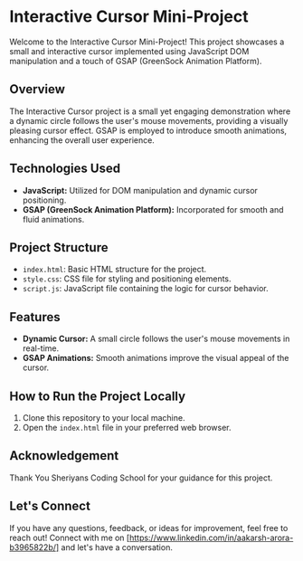 # Interactive Cursor Mini-Project

Welcome to the Interactive Cursor Mini-Project! This project showcases a small and interactive cursor implemented using JavaScript DOM manipulation and a touch of GSAP (GreenSock Animation Platform).

## Overview

The Interactive Cursor project is a small yet engaging demonstration where a dynamic circle follows the user's mouse movements, providing a visually pleasing cursor effect. GSAP is employed to introduce smooth animations, enhancing the overall user experience.

## Technologies Used

- **JavaScript:** Utilized for DOM manipulation and dynamic cursor positioning.
- **GSAP (GreenSock Animation Platform):** Incorporated for smooth and fluid animations.

## Project Structure

- `index.html`: Basic HTML structure for the project.
- `style.css`: CSS file for styling and positioning elements.
- `script.js`: JavaScript file containing the logic for cursor behavior.

## Features

- **Dynamic Cursor:** A small circle follows the user's mouse movements in real-time.
- **GSAP Animations:** Smooth animations improve the visual appeal of the cursor.

## How to Run the Project Locally

1. Clone this repository to your local machine.
2. Open the `index.html` file in your preferred web browser.

## Acknowledgement

Thank You Sheriyans Coding School for your guidance for this project.

## Let's Connect

If you have any questions, feedback, or ideas for improvement, feel free to reach out! Connect with me on [https://www.linkedin.com/in/aakarsh-arora-b3965822b/] and let's have a conversation.
